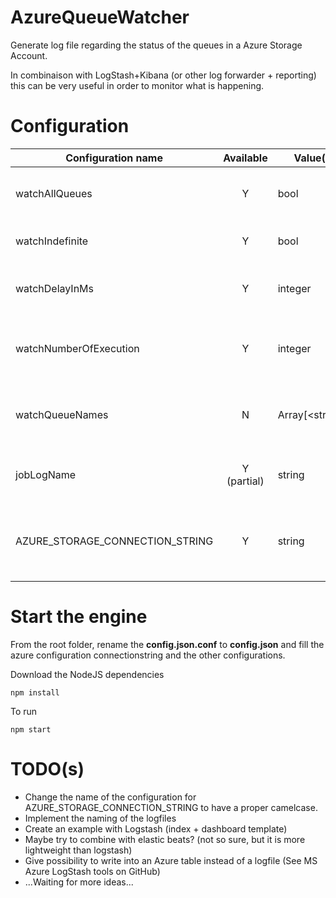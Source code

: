 # AzureQueueWatcher
Generate log file regarding the status of the queues in a Azure Storage Account.

In combinaison with LogStash+Kibana (or other log forwarder + reporting) this can be very useful in order to monitor what is happening.

# Configuration
| Configuration name | Available | Value(s) | Description |
|------------------------|:-----:|------|---|
| watchAllQueues | Y | bool | Watch all the available queues in the account |
| watchIndefinite | Y | bool | Watch for unlimited number of time |
| watchDelayInMs | Y | integer | Trigger the request to the queue each Nms |
| watchNumberOfExecution | Y | integer | Maximum number of execution if _watchIndefinite_ is _false_ |
| watchQueueNames | N | Array[&lt;string&gt;] | Names of the queues to watch if _watchAllQueues_ is _false_ |
| jobLogName | Y (partial) | string | Name of the job used for the _log file name_ and the _log data_|
| AZURE_STORAGE_CONNECTION_STRING | Y | string | Azure storage connection string used to connect to the storage Account|

# Start the engine
From the root folder, rename the **config.json.conf** to **config.json** and fill the azure configuration connectionstring and the other configurations.

Download the NodeJS dependencies
```
npm install
```

To run
```
npm start
```

# TODO(s)
* Change the name of the configuration for AZURE_STORAGE_CONNECTION_STRING to have a proper camelcase.
* Implement the naming of the logfiles
* Create an example with Logstash (index + dashboard template)
* Maybe try to combine with elastic beats? (not so sure, but it is more lightweight than logstash)
* Give possibility to write into an Azure table instead of a logfile (See MS Azure LogStash tools on GitHub)
* ...Waiting for more ideas...

